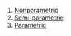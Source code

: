1. [Nonparametric](Nonparametric.md)
1. [Semi-parametric](Semi-parametric.md)
1. [Parametric](Parametric.md)
